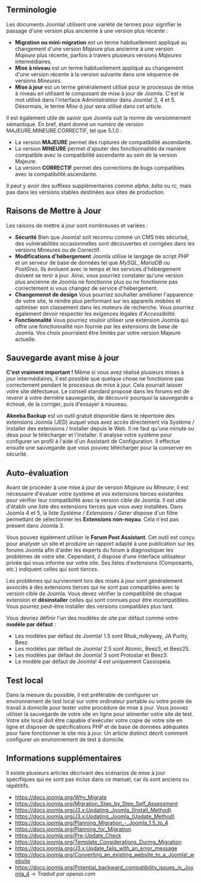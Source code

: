 <!-- Filename: jdocmanual?manual=user&heading=migration&filename=migration-basics.md / Display title: Notions de Base sur la Migration  -->

## Terminologie

Les documents Joomla! utilisent une variété de termes pour signifier le passage d'une version plus ancienne à une version plus récente :

* **Migration ou mini-migration** est un terme habituellement appliqué au changement d'une version *Majeure* plus ancienne à une version *Majeure* plus récente, parfois à travers plusieurs versions *Majeures* intermédiaires.
* **Mise à niveau** est un terme habituellement appliqué au changement d'une version récente à la version suivante dans une séquence de versions *Mineures*.
* **Mise à jour** est un terme généralement utilisé pour le processus de mise à niveau en utilisant le composant de mise à jour de Joomla. C'est le mot utilisé dans l'interface Administrateur dans Joomla! 3, 4 et 5. Désormais, le terme *Mise à jour* sera utilisé dans cet article.

Il est également utile de savoir que Joomla suit la norme de versionnement sémantique. En bref, étant donné un numéro de version MAJEURE.MINEURE.CORRECTIF, tel que 5.1.0 :

* La version **MAJEURE** permet des ruptures de compatibilité ascendante.
* La version **MINEURE** permet d'ajouter des fonctionnalités de manière compatible avec la compatibilité ascendante au sein de la version Majeure.
* La version **CORRECTIF** permet des corrections de bugs compatibles avec la compatibilité ascendante.

Il peut y avoir des suffixes supplémentaires comme *alpha*, *bêta* ou *rc*, mais pas dans les versions stables destinées aux sites de production.

## Raisons de Mettre à Jour

Les raisons de mettre à jour sont nombreuses et variées :

* **Sécurité** Bien que Joomla! soit reconnu comme un CMS très sécurisé, des vulnérabilités occasionnelles sont découvertes et corrigées dans les versions Mineures ou de Correctif.
* **Modifications d'hébergement** Joomla utilise le langage de script *PHP* et un serveur de base de données tel que *MySQL*, *MariaDB* ou *PostGres*. Ils évoluent avec le temps et les services d'hébergement doivent se tenir à jour. Ainsi, vous pourriez constater qu'une version plus ancienne de Joomla ne fonctionne plus ou ne fonctionne pas correctement si vous changez de service d'hébergement.
* **Changemenst de design** Vous pourriez souhaiter améliorer l'apparence de votre site, le rendre plus performant sur les appareils mobiles et optimiser son classement dans les moteurs de recherche. Vous pourriez également devoir respecter les exigences légales d'*Accessibilité*.
* **Fonctionnalité** Vous pourriez vouloir utiliser une extension Joomla qui offre une fonctionnalité non fournie par les extensions de base de Joomla. Vos choix pourraient être limités par votre version Majeure actuelle.

## Sauvegarde avant mise à jour

**C'est vraiment important !** Même si vous avez réalisé plusieurs mises à jour intermédiaires, il est possible que quelque chose ne fonctionne pas correctement pendant le processus de mise à jour. Cela pourrait laisser votre site défectueux. Le conseil standard proposé dans les forums est de revenir à votre dernière sauvegarde, de découvrir pourquoi la sauvegarde a échoué, de la corriger, puis d'essayer à nouveau.

**Akeeba Backup** est un outil gratuit disponible dans le répertoire des extensions Joomla (JED) auquel vous avez accès directement via Système / Installer des extensions / Installer depuis le Web. Il ne faut qu'une minute ou deux pour le télécharger et l'installer. Il analyse votre système pour configurer un profil à l'aide d'un Assistant de Configuration. Il effectue ensuite une sauvegarde que vous pouvez télécharger pour la conserver en sécurité.

## Auto-évaluation

Avant de procéder à une mise à jour de version *Majeure* ou *Mineure*, il est nécessaire d'évaluer votre système et vos extensions tierces existantes pour vérifier leur compatibilité avec la version cible de Joomla. Il est utile d'établir une liste des extensions tierces que vous avez installées. Dans Joomla 4 et 5, la liste *Système / Extensions / Gérer* dispose d'un filtre permettant de sélectionner les **Extensions non-noyau**. Cela n'est pas présent dans Joomla 3.

Vous pouvez également utiliser le **Forum Post Assistant**. Cet outil est conçu pour analyser un site et produire un rapport adapté à une publication sur les forums Joomla afin d'aider les experts du forum à diagnostiquer les problèmes de votre site. Cependant, il dispose d'une interface utilisateur privée qui vous informe sur votre site. Ses listes d'extensions (Composants, etc.) indiquent celles qui sont *tierces*.

Les problèmes qui surviennent lors des mises à jour sont généralement associés à des extensions tierces qui ne sont pas compatibles avec la version cible de Joomla. Vous devez vérifier la compatibilité de chaque extension et **désinstaller** celles qui sont connues pour être incompatibles. Vous pourrez peut-être installer des versions compatibles plus tard.

Vous devriez définir l'un des modèles de site par défaut comme votre **modèle par défaut** :

* Les modèles par défaut de Joomla! 1.5 sont Rhuk_milkyway, JA Purity, Beez.
* Les modèles par défaut de Joomla! 2.5 sont Atomic, Beez3, et Beez25.
* Les modèles par défaut de Joomla! 3 sont Protostar et Beez3.
* Le modèle par défaut de Joomla! 4 est uniquement Cassiopeia.

## Test local

Dans la mesure du possible, il est préférable de configurer un environnement de test local sur votre ordinateur portable ou votre poste de travail à domicile pour tester votre procédure de mise à jour. Vous pouvez utiliser la sauvegarde de votre site en ligne pour alimenter votre site de test. Votre site local doit être capable d'exécuter votre copie de votre site en ligne et disposer de spécifications PHP et de base de données adéquates pour faire fonctionner le site mis à jour. Un article distinct décrit comment configurer un environnement de test à domicile.

## Informations supplémentaires

Il existe plusieurs articles décrivant des scénarios de mise à jour spécifiques qui ne sont pas inclus dans ce manuel, car ils sont anciens ou répétitifs.

* https://docs.joomla.org/Why_Migrate
* https://docs.joomla.org/Migration_Step_by_Step_Self_Assessment
* https://docs.joomla.org/J3.x:Updating_Joomla_(Install_Method)
* https://docs.joomla.org/J3.x:Updating_Joomla_(Update_Method)
* https://docs.joomla.org/Planning_Migration_-_Joomla_1.5_to_4
* https://docs.joomla.org/Planning_for_Migration
* https://docs.joomla.org/Pre-Update_Check
* https://docs.joomla.org/Template_Considerations_During_Migration
* https://docs.joomla.org/J3.x:Update_fails_with_an_error_message
* https://docs.joomla.org/Converting_an_existing_website_to_a_Joomla!_website
* https://docs.joomla.org/Potential_backward_compatibility_issues_in_Joomla_4
->
*Traduit par openai.com*

